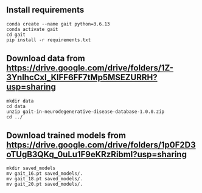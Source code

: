 ## Install requirements
    conda create --name gait python=3.6.13
    conda activate gait
    cd gait
    pip install -r requirements.txt

## Download data from https://drive.google.com/drive/folders/1Z-3YnlhcCxI_KlFF6FF7tMp5MSEZURRH?usp=sharing
    mkdir data
    cd data
    unzip gait-in-neurodegenerative-disease-database-1.0.0.zip
    cd ../

## Download trained models from https://drive.google.com/drive/folders/1p0F2D3oTUgB3QKq_0uLu1F9eKRzRibml?usp=sharing
    mkdir saved_models
    mv gait_16.pt saved_models/.
    mv gait_18.pt saved_models/.
    mv gait_20.pt saved_models/.
